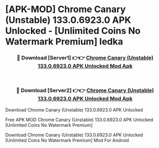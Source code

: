 # [APK-MOD] Chrome Canary (Unstable) 133.0.6923.0 APK Unlocked - [Unlimited Coins No Watermark Premium] ledka



<div align="center">
<h3>🔴 Download [Server1] 👉👉 <a href="https://momento.my/?title=Chrome_Canary_(Unstable)_133.0.6923.0_APK_Unlocked">Chrome Canary (Unstable) 133.0.6923.0 APK Unlocked Mod Apk</a></h3><br>

<h3>🔴 Download [Server2] 👉👉 <a href="https://momento.my/?title=Chrome_Canary_(Unstable)_133.0.6923.0_APK_Unlocked">Chrome Canary (Unstable) 133.0.6923.0 APK Unlocked Mod Apk</a></h3>
</div>



Download Chrome Canary (Unstable) 133.0.6923.0 APK Unlocked 

Free APK MOD Chrome Canary (Unstable) 133.0.6923.0 APK Unlocked [Unlimited Coins No Watermark Premium]

Download Chrome Canary (Unstable) 133.0.6923.0 APK Unlocked [Unlimited Coins No Watermark Premium] Mod For Android
